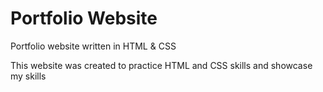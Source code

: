 # Portfolio Website
Portfolio website written in HTML & CSS

This website was created to practice HTML and CSS skills and showcase my skills
